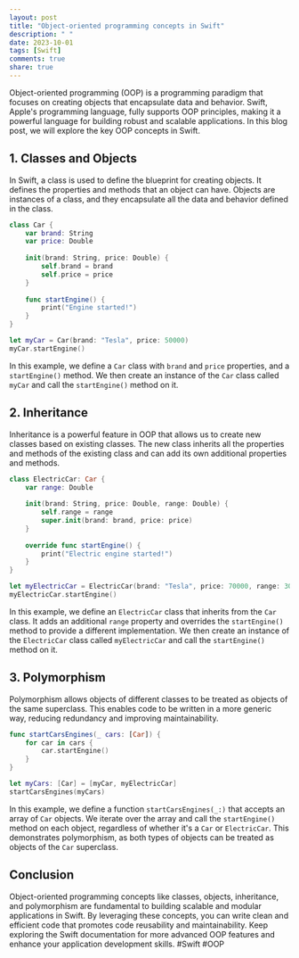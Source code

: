 ```yaml
---
layout: post
title: "Object-oriented programming concepts in Swift"
description: " "
date: 2023-10-01
tags: [Swift]
comments: true
share: true
---
```


Object-oriented programming (OOP) is a programming paradigm that focuses on creating objects that encapsulate data and behavior. Swift, Apple's programming language, fully supports OOP principles, making it a powerful language for building robust and scalable applications. In this blog post, we will explore the key OOP concepts in Swift.

## 1. Classes and Objects

In Swift, a class is used to define the blueprint for creating objects. It defines the properties and methods that an object can have. Objects are instances of a class, and they encapsulate all the data and behavior defined in the class.

```swift
class Car {
    var brand: String
    var price: Double
    
    init(brand: String, price: Double) {
        self.brand = brand
        self.price = price
    }
    
    func startEngine() {
        print("Engine started!")
    }
}

let myCar = Car(brand: "Tesla", price: 50000)
myCar.startEngine()
```

In this example, we define a `Car` class with `brand` and `price` properties, and a `startEngine()` method. We then create an instance of the `Car` class called `myCar` and call the `startEngine()` method on it.

## 2. Inheritance

Inheritance is a powerful feature in OOP that allows us to create new classes based on existing classes. The new class inherits all the properties and methods of the existing class and can add its own additional properties and methods.

```swift
class ElectricCar: Car {
    var range: Double
    
    init(brand: String, price: Double, range: Double) {
        self.range = range
        super.init(brand: brand, price: price)
    }
    
    override func startEngine() {
        print("Electric engine started!")
    }
}

let myElectricCar = ElectricCar(brand: "Tesla", price: 70000, range: 300)
myElectricCar.startEngine()
```

In this example, we define an `ElectricCar` class that inherits from the `Car` class. It adds an additional `range` property and overrides the `startEngine()` method to provide a different implementation. We then create an instance of the `ElectricCar` class called `myElectricCar` and call the `startEngine()` method on it.

## 3. Polymorphism

Polymorphism allows objects of different classes to be treated as objects of the same superclass. This enables code to be written in a more generic way, reducing redundancy and improving maintainability.

```swift
func startCarsEngines(_ cars: [Car]) {
    for car in cars {
        car.startEngine()
    }
}

let myCars: [Car] = [myCar, myElectricCar]
startCarsEngines(myCars)
```

In this example, we define a function `startCarsEngines(_:)` that accepts an array of `Car` objects. We iterate over the array and call the `startEngine()` method on each object, regardless of whether it's a `Car` or `ElectricCar`. This demonstrates polymorphism, as both types of objects can be treated as objects of the `Car` superclass.

## Conclusion

Object-oriented programming concepts like classes, objects, inheritance, and polymorphism are fundamental to building scalable and modular applications in Swift. By leveraging these concepts, you can write clean and efficient code that promotes code reusability and maintainability. Keep exploring the Swift documentation for more advanced OOP features and enhance your application development skills. #Swift #OOP